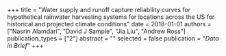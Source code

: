 +++
title = "Water supply and runoff capture reliability curves for hypothetical rainwater harvesting systems for locations across the US for historical and projected climate conditions"
date = 2018-01-01
authors = ["Nasrin Alamdari", "David J Sample", "Jia Liu", "Andrew Ross"]
publication_types = ["2"]
abstract = ""
selected = false
publication = "*Data in Brief*"
+++

